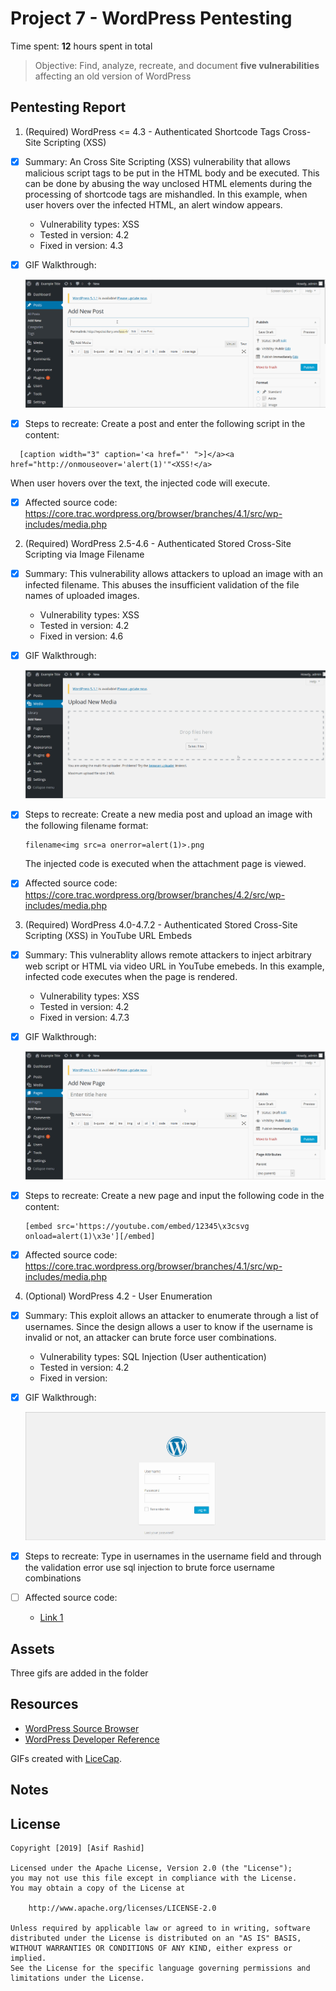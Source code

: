 # Project 7 - WordPress Pentesting

Time spent: **12** hours spent in total

> Objective: Find, analyze, recreate, and document **five vulnerabilities** affecting an old version of WordPress

## Pentesting Report

1. (Required) WordPress <= 4.3 - Authenticated Shortcode Tags Cross-Site Scripting (XSS)
  - [x] Summary: An Cross Site Scripting (XSS) vulnerability that allows malicious script tags to be put in the HTML body and be executed. This can be done by abusing the way unclosed HTML elements during the processing of shortcode tags are mishandled. In this example, when user hovers over the infected HTML, an alert window appears.
    - Vulnerability types: XSS
    - Tested in version: 4.2
    - Fixed in version: 4.3
  - [x] GIF Walkthrough: 
  
    ![](XSS_hover.gif)
  
  - [x] Steps to recreate: Create a post and enter the following script in the content: 
  
  ```
    [caption width="3" caption='<a href="' ">]</a><a href="http://onmouseover='alert(1)'"<XSS!</a>
  
  ```
  When user hovers over the text, the injected code will execute.
  - [x] Affected source code:  https://core.trac.wordpress.org/browser/branches/4.1/src/wp-includes/media.php
2. (Required) WordPress 2.5-4.6 - Authenticated Stored Cross-Site Scripting via Image Filename
  - [x] Summary: This vulnerability allows attackers to upload an image with an infected filename. This abuses the insufficient validation of the file names of uploaded images. 
    - Vulnerability types: XSS
    - Tested in version: 4.2
    - Fixed in version: 4.6
  - [x] GIF Walkthrough: 
  
    ![](XSS_image.gif)
  
  - [x] Steps to recreate: Create a new media post and upload an image with the following filename format:
  
    ```
    filename<img src=a onerror=alert(1)>.png
    ```
    The injected code is executed when the attachment page is viewed.
  - [x] Affected source code:  https://core.trac.wordpress.org/browser/branches/4.2/src/wp-includes/media.php
3. (Required) WordPress 4.0-4.7.2 - Authenticated Stored Cross-Site Scripting (XSS) in YouTube URL Embeds
  - [x] Summary: This vulnerablity allows remote attackers to inject arbitrary web script or HTML via video URL in YouTube emebeds. In this example, infected code executes when the page is rendered.
    - Vulnerability types: XSS
    - Tested in version: 4.2
    - Fixed in version: 4.7.3
  - [x] GIF Walkthrough: 
  
    ![](XSS_page.gif)
  
  - [x] Steps to recreate: Create a new page and input the following code in the content:
    
    ```
    [embed src='https://youtube.com/embed/12345\x3csvg onload=alert(1)\x3e'][/embed]
    ```
  - [x] Affected source code:  https://core.trac.wordpress.org/browser/branches/4.1/src/wp-includes/media.php
4. (Optional) WordPress 4.2 - User Enumeration
  - [x] Summary: This exploit allows an attacker to enumerate through a list of usernames. Since the design allows a user to know if the username is invalid or not, an attacker can brute force user combinations.
    - Vulnerability types: SQL Injection (User authentication)
    - Tested in version: 4.2
    - Fixed in version:
  - [x] GIF Walkthrough: 
  
    ![](User_Enumeration.gif)
  
  - [x] Steps to recreate: Type in usernames in the username field and through the validation error use sql injection to brute force username combinations
  - [ ] Affected source code:
    - [Link 1](https://core.trac.wordpress.org/browser/tags/version/src/source_file.php)

## Assets

Three gifs are added in the folder

## Resources

- [WordPress Source Browser](https://core.trac.wordpress.org/browser/)
- [WordPress Developer Reference](https://developer.wordpress.org/reference/)

GIFs created with [LiceCap](http://www.cockos.com/licecap/).

## Notes


## License

    Copyright [2019] [Asif Rashid]

    Licensed under the Apache License, Version 2.0 (the "License");
    you may not use this file except in compliance with the License.
    You may obtain a copy of the License at

        http://www.apache.org/licenses/LICENSE-2.0

    Unless required by applicable law or agreed to in writing, software
    distributed under the License is distributed on an "AS IS" BASIS,
    WITHOUT WARRANTIES OR CONDITIONS OF ANY KIND, either express or implied.
    See the License for the specific language governing permissions and
    limitations under the License.


